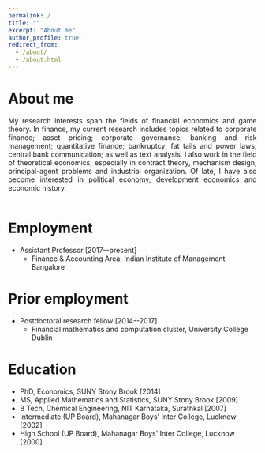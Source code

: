 ```yaml
---
permalink: /
title: ""
excerpt: "About me"
author_profile: true
redirect_from: 
  - /about/
  - /about.html
---
```


# About me

<div style="text-align: justify"> My research interests span the fields of financial economics and game theory. In finance, my current research includes topics related to corporate finance; asset pricing; corporate governance; banking and risk management; quantitative finance; bankruptcy; fat tails and power laws; central bank communication; as well as text analysis. I also work in the field of theoretical economics, especially in contract theory, mechanism design, principal-agent problems and industrial organization. Of late, I have also become interested in political economy, development economics and economic history. </div> <br/>

# Employment

- Assistant Professor [2017--present]
  - Finance & Accounting Area, Indian Institute of Management Bangalore

# Prior employment

- Postdoctoral research fellow [2014--2017]
  - Financial mathematics and computation cluster, University College Dublin 

# Education

- PhD, Economics, SUNY Stony Brook [2014]
- MS, Applied Mathematics and Statistics, SUNY Stony Brook [2009]
- B Tech, Chemical Engineering, NIT Karnataka, Surathkal [2007]
- Intermediate (UP Board), Mahanagar Boys' Inter College, Lucknow [2002]
- High School (UP Board), Mahanagar Boys' Inter College, Lucknow [2000]
